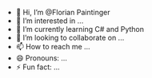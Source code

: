 - 👋 Hi, I’m @Florian Paintinger
- 👀 I’m interested in ...
- 🌱 I’m currently learning C# and Python
- 💞️ I’m looking to collaborate on ...
- 📫 How to reach me ...
- 😄 Pronouns: ...
- ⚡ Fun fact: ...

<!---
FPaintinger/FPaintinger is a ✨ special ✨ repository because its `README.md` (this file) appears on your GitHub profile.
You can click the Preview link to take a look at your changes.
--->

